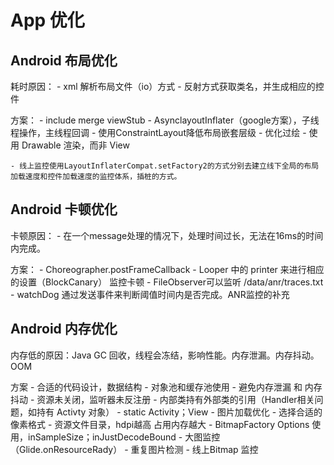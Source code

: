 # App 优化

## Android 布局优化

耗时原因：
    - xml 解析布局文件（io）方式
    - 反射方式获取类名，并生成相应的控件

方案：
    - include merge viewStub
    - AsynclayoutInflater（google方案），子线程操作，主线程回调
    - 使用ConstraintLayout降低布局嵌套层级
    - 优化过绘
    - 使用 Drawable 渲染，而非 View

    - 线上监控使用LayoutInflaterCompat.setFactory2的方式分别去建立线下全局的布局加载速度和控件加载速度的监控体系，插桩的方式。

## Android 卡顿优化


卡顿原因：
    - 在一个message处理的情况下，处理时间过长，无法在16ms的时间内完成。

方案：
    - Choreographer.postFrameCallback
    - Looper 中的 printer 来进行相应的设置（BlockCanary） 监控卡顿
    - FileObserver可以监听 /data/anr/traces.txt
    - watchDog 通过发送事件来判断阈值时间内是否完成。ANR监控的补充

## Android 内存优化

内存低的原因：Java GC 回收，线程会冻结，影响性能。内存泄漏。内存抖动。OOM

方案
    - 合适的代码设计，数据结构
    - 对象池和缓存池使用
    - 避免内存泄漏 和 内存抖动
    - 资源未关闭，监听器未反注册
    - 内部类持有外部类的引用（Handler相关问题，如持有 Activty 对象）
    - static Activity；View
    - 图片加载优化
      - 选择合适的像素格式
      - 资源文件目录，hdpi越高 占用内存越大
      - BitmapFactory Options 使用，inSampleSize；inJustDecodeBound
      - 大图监控（Glide.onResourceRady）
      - 重复图片检测
      - 线上Bitmap 监控
